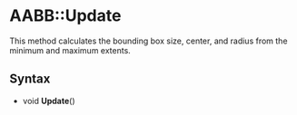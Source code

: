 # AABB::Update #
This method calculates the bounding box size, center, and radius from the minimum and maximum extents.

## Syntax ##
- void **Update**()
